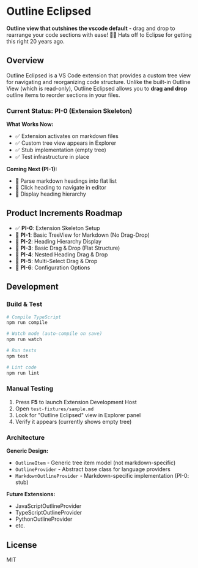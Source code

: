 # Outline Eclipsed

**Outline view that outshines the vscode default** - drag and drop to rearrange your code sections with ease! 🌙✨ Hats off to Eclipse for getting this right 20 years ago.

## Overview

Outline Eclipsed is a VS Code extension that provides a custom tree view for navigating and reorganizing code structure. Unlike the built-in Outline View (which is read-only), Outline Eclipsed allows you to **drag and drop** outline items to reorder sections in your files.

### Current Status: PI-0 (Extension Skeleton)

**What Works Now:**
- ✅ Extension activates on markdown files
- ✅ Custom tree view appears in Explorer
- ✅ Stub implementation (empty tree)
- ✅ Test infrastructure in place

**Coming Next (PI-1):**
- 🔲 Parse markdown headings into flat list
- 🔲 Click heading to navigate in editor
- 🔲 Display heading hierarchy

## Product Increments Roadmap

- ✅ **PI-0**: Extension Skeleton Setup
- 🔲 **PI-1**: Basic TreeView for Markdown (No Drag-Drop)
- 🔲 **PI-2**: Heading Hierarchy Display
- 🔲 **PI-3**: Basic Drag & Drop (Flat Structure)
- 🔲 **PI-4**: Nested Heading Drag & Drop
- 🔲 **PI-5**: Multi-Select Drag & Drop
- 🔲 **PI-6**: Configuration Options

## Development

### Build & Test

```bash
# Compile TypeScript
npm run compile

# Watch mode (auto-compile on save)
npm run watch

# Run tests
npm test

# Lint code
npm run lint
```

### Manual Testing

1. Press **F5** to launch Extension Development Host
2. Open `test-fixtures/sample.md`
3. Look for "Outline Eclipsed" view in Explorer panel
4. Verify it appears (currently shows empty tree)

### Architecture

**Generic Design:**
- `OutlineItem` - Generic tree item model (not markdown-specific)
- `OutlineProvider` - Abstract base class for language providers
- `MarkdownOutlineProvider` - Markdown-specific implementation (PI-0: stub)

**Future Extensions:**
- JavaScriptOutlineProvider
- TypeScriptOutlineProvider
- PythonOutlineProvider
- etc.

## License

MIT
